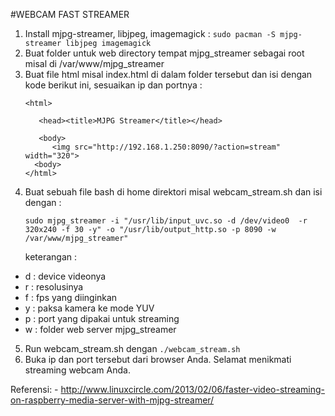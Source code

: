 #WEBCAM FAST STREAMER
1.	Install mjpg-streamer, libjpeg, imagemagick	: `sudo pacman -S mjpg-streamer libjpeg imagemagick`
2.	Buat folder untuk web directory tempat mjpg_streamer sebagai root misal di /var/www/mjpg_streamer
3.	Buat file html misal index.html di dalam folder tersebut dan isi dengan kode berikut ini, sesuaikan ip dan portnya :
	```
	<html>

	   <head><title>MJPG Streamer</title></head>

	   <body>
		  <img src="http://192.168.1.250:8090/?action=stream" width="320">
	  <body>
	</html>
	```
4.	Buat sebuah file bash di home direktori misal webcam_stream.sh dan isi dengan :
	```
	sudo mjpg_streamer -i "/usr/lib/input_uvc.so -d /dev/video0  -r 320x240 -f 30 -y" -o "/usr/lib/output_http.so -p 8090 -w /var/www/mjpg_streamer"
	```
	keterangan :
- d	: device videonya
- r : resolusinya
- f : fps yang diinginkan
- y : paksa kamera ke mode YUV
- p : port yang dipakai untuk streaming
- w : folder web server mjpg_streamer
5. Run webcam_stream.sh dengan `./webcam_stream.sh`
6. Buka ip dan port tersebut dari browser Anda. Selamat menikmati streaming webcam Anda.

Referensi:
	- http://www.linuxcircle.com/2013/02/06/faster-video-streaming-on-raspberry-media-server-with-mjpg-streamer/
